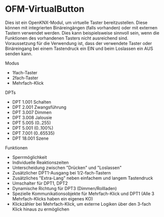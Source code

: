 # OFM-VirtualButton

Dies ist ein OpenKNX-Modul, um virtuelle Taster bereitzustellen. Diese können mit integrierten Binäreingängen (falls vorhanden) oder mit externen Tastern verwendet werden. Dies kann beispielsweise sinnvoll sein, wenn die Funktionen des vorhandenen Tasters nicht ausreichend sind. Voraussetzung für die Verwendung ist, dass der verwendete Taster oder Binäreingang bei einem Tastendruck ein EIN und beim Loslassen ein AUS senden kann.

Modus
- 1fach-Taster
- 2fach-Taster
- Mehrfach-Klick

DPTs
- DPT 1.001 Schalten
- DPT 2.001 Zwangsführung
- DPT 3.007 Dimmen
- DPT 3.008 Jalousie
- DPT 5.005 (0..255)
- DPT 5.001 (0..100%)
- DPT 7.001 (0..65535)
- DPT 18.001 Szene

Funktionen
- Sperrmöglichkeit
- Individuelle Reaktionszeiten
- Unterscheidung zwischen "Drücken" und "Loslassen"
- Zusätzlicher DPT1-Ausgang bei 1/2-fach-Tastern
- Zusätzliches "Extra-Lang" neben einfachem und langem Tastendruck
- Umschalter für DPT1, DPT2
- Dynamische Richtung für DPT3 (Dimmen/Rollladen)
- Spezielle Kommunikationsobjekte für Mehrfach-Klick und DPT1 (Alle 3 Mehrfach-Klicks haben ein eigenes KO)
- Klickzähler bei Mehrfach-Klick, um externe Logiken über den 3-fach Klick hinaus zu ermöglichen


